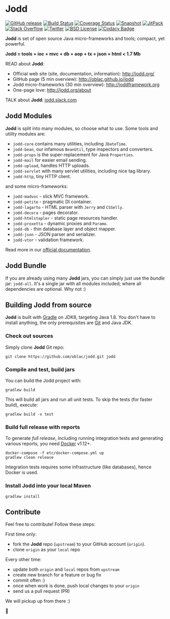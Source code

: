Jodd
====

[![GitHub release](https://img.shields.io/github/release/oblac/jodd.svg)](https://jodd.org)
[![Build Status](https://img.shields.io/travis/oblac/jodd.svg)](https://travis-ci.org/oblac/jodd)
[![Coverage Status](https://img.shields.io/coveralls/oblac/jodd.svg)](https://coveralls.io/r/oblac/jodd?branch=master)
[![Snapshot](https://api.bintray.com/packages/oblac/jodd/org.jodd%3Ajodd-core/images/download.svg)](https://bintray.com/oblac/jodd)
[![JitPack](https://jitpack.io/v/oblac/jodd.svg)](https://jitpack.io/#oblac/jodd)
[![Stack Overflow](http://img.shields.io/badge/stack%20overflow-jodd-4183C4.svg)](http://stackoverflow.com/questions/tagged/jodd)
[![Twitter](https://img.shields.io/twitter/url/https/github.com/oblac/jodd.svg?style=social)](https://twitter.com/intent/tweet?text=Wow:&url=%5Bobject%20Object%5D)
[![BSD License](https://img.shields.io/github/license/oblac/jodd.svg)](http://jodd.org/license.html)
[![Codacy Badge](https://api.codacy.com/project/badge/Grade/0ce3a0ae3667441fbbd261f6c9e043b0)](https://www.codacy.com/app/igo_rs/jodd?utm_source=github.com&amp;utm_medium=referral&amp;utm_content=oblac/jodd&amp;utm_campaign=Badge_Grade)

**Jodd** is set of open source Java micro-frameworks and tools; compact, yet powerful.

**Jodd = tools + ioc + mvc + db + aop + tx + json + html < 1.7 Mb**

READ about **Jodd**:

+ Official web site (site, documentation, information): http://jodd.org/
+ GitHub page (5 min overview): http://oblac.github.io/jodd
+ Jodd micro-frameworks (30 min overview): http://joddframework.org
+ One-page love: http://jodd.org/about

TALK about **Jodd**: [jodd.slack.com](http://jodd.slack.com) 

## Jodd Modules

**Jodd** is split into many modules, so choose what to use.
Some tools and utility modules are:

+ `jodd-core` contains many utilities, including `JDateTime`.
+ `jodd-bean`, our infamous `BeanUtil`, type inspectors and converters.
+ `jodd-props` is the super-replacement for Java `Properties`.
+ `jodd-mail` for easier email sending.
+ `jodd-upload`, handles HTTP uploads.
+ `jodd-servlet` with many servlet utilities, including nice tag library.
+ `jodd-http`, tiny HTTP client.

and some micro-frameworks:

+ `jodd-madvoc` - slick MVC framework.
+ `jodd-petite` - pragmatic DI container.
+ `jodd-lagarto` - HTML parser with `Jerry` and `CSSelly`.
+ `jodd-decora` - pages decorator.
+ `jodd-htmlstapler` - static page resources handler.
+ `jodd-proxetta` - dynamic proxies and `Paramo`.
+ `jodd-db` - thin database layer and object mapper.
+ `jodd-json` - JSON parser and serializer.
+ `jodd-vtor` - validation framework.

Read more in our [official documentation](http://jodd.org/doc).

## Jodd Bundle

If you are already using many **Jodd** jars, you can simply
just use the _bundle_ jar: `jodd-all`. It's a single jar with
all modules included; where all dependencies are optional. Why not :)


## Building Jodd from source

**Jodd** is built with [Gradle](http://gradle.org/) on JDK8,
targeting Java 1.8. You don't have to install anything,
the only prerequisites are [Git](http://help.github.com/set-up-git-redirect)
and Java JDK.

### Check out sources

Simply clone **Jodd** Git repo:

    git clone https://github.com/oblac/jodd.git jodd

### Compile and test, build jars

You can build the Jodd project with:

    gradlew build

This will build all jars and run all unit tests.
To skip the tests (for faster build), execute:

    gradlew build -x test

### Build full release with reports

To generate _full release_, including running integration tests and generating various reports,
you need [Docker](https://www.docker.com/) v1.12+.

	docker-compose -f etc/docker-compose.yml up
    gradlew clean release

Integration tests requires some infrastructure (like databases), hence Docker is
used.

### Install Jodd into your local Maven

    gradlew install

## Contribute

Feel free to contribute! Follow these steps:

First time only:

+ fork the **Jodd** repo (`upstream`) to your GitHub account (`origin`).
+ clone `origin` as your `local` repo

Every other time:

+ update both `origin` and `local` repos from `upstream`
+ create new branch for a feature or bug fix
+ commit often :)
+ once when work is done, push local changes to your `origin`
+ send us a pull request (PR)

We will pickup up from there :)

:rocket: